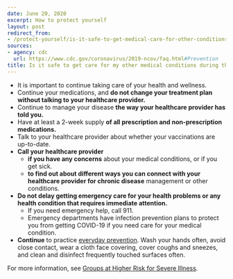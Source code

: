 ```yaml
---
date: June 20, 2020
excerpt: How to protect yourself
layout: post
redirect_from:
- /protect-yourself/is-it-safe-to-get-medical-care-for-other-conditions/
sources:
- agency: cdc
  url: https://www.cdc.gov/coronavirus/2019-ncov/faq.html#Prevention
title: Is it safe to get care for my other medical conditions during this time?
---
```


* It is important to continue taking care of your health and wellness.
* Continue your medications, and **do not change your treatment plan without talking to your healthcare provider.**
* Continue to manage your disease **the way your healthcare provider has told you.**
* Have at least a 2-week supply **of all prescription and non-prescription medications.**
* Talk to your healthcare provider about whether your vaccinations are up-to-date.
* **Call your healthcare provider**
  * **if you have any concerns** about your medical conditions, or if you get sick.
  * **to find out about different ways you can connect with your healthcare provider for chronic disease** management or other conditions.
* **Do not delay getting emergency care for your health problems or any health condition that requires immediate attention.**
  * If you need emergency help, call 911.
  * Emergency departments have infection prevention plans to protect you from getting COVID-19 if you need care for your medical condition.
* **Continue** to practice [everyday prevention](https://www.cdc.gov/coronavirus/2019-ncov/prevent-getting-sick/index.html). Wash your hands often, avoid close contact, wear a cloth face covering, cover coughs and sneezes, and clean and disinfect frequently touched surfaces often.

For more information, see [Groups at Higher Risk for Severe Illness](https://www.cdc.gov/coronavirus/2019-ncov/need-extra-precautions/groups-at-higher-risk.html).